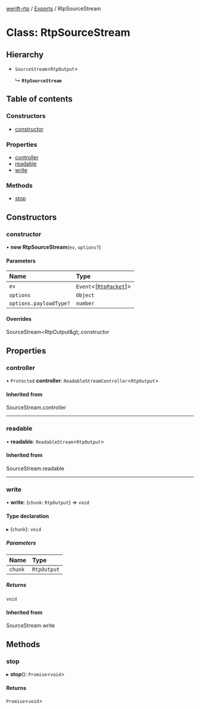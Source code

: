 [werift-rtp](../README.md) / [Exports](../modules.md) / RtpSourceStream

# Class: RtpSourceStream

## Hierarchy

- `SourceStream`<`RtpOutput`\>

  ↳ **`RtpSourceStream`**

## Table of contents

### Constructors

- [constructor](RtpSourceStream.md#constructor)

### Properties

- [controller](RtpSourceStream.md#controller)
- [readable](RtpSourceStream.md#readable)
- [write](RtpSourceStream.md#write)

### Methods

- [stop](RtpSourceStream.md#stop)

## Constructors

### constructor

• **new RtpSourceStream**(`ev`, `options?`)

#### Parameters

| Name | Type |
| :------ | :------ |
| `ev` | `Event`<[[`RtpPacket`](RtpPacket.md)]\> |
| `options` | `Object` |
| `options.payloadType?` | `number` |

#### Overrides

SourceStream&lt;RtpOutput\&gt;.constructor

## Properties

### controller

• `Protected` **controller**: `ReadableStreamController`<`RtpOutput`\>

#### Inherited from

SourceStream.controller

___

### readable

• **readable**: `ReadableStream`<`RtpOutput`\>

#### Inherited from

SourceStream.readable

___

### write

• **write**: (`chunk`: `RtpOutput`) => `void`

#### Type declaration

▸ (`chunk`): `void`

##### Parameters

| Name | Type |
| :------ | :------ |
| `chunk` | `RtpOutput` |

##### Returns

`void`

#### Inherited from

SourceStream.write

## Methods

### stop

▸ **stop**(): `Promise`<`void`\>

#### Returns

`Promise`<`void`\>
